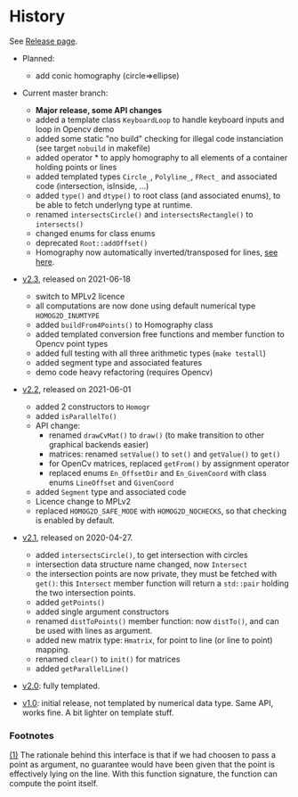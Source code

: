 # History


See [Release page](https://github.com/skramm/homog2d/releases).

- Planned:
  - add conic homography (circle=>ellipse)

- Current master branch:
  - **Major release, some API changes**
  - added a template class `KeyboardLoop` to handle keyboard inputs and loop in Opencv demo
  - added some static "no build" checking for illegal code instanciation (see target `nobuild` in makefile)
  - added operator * to apply homography to all elements of a container holding points or lines
  - added templated types `Circle_`, `Polyline_`, `FRect_` and associated code (intersection, isInside, ...)
  - added `type()` and `dtype()` to root class (and associated enums), to be able to fetch underlyng type at runtime.
  - renamed `intersectsCircle()` and `intersectsRectangle()` to `intersects()`
  - changed enums for class enums
  - deprecated `Root::addOffset()`
  - Homography now automatically inverted/transposed for lines, [see here](homog2d_manual.md#line_homography).

- [v2.3](https://github.com/skramm/homog2d/releases/tag/v2.3), released on 2021-06-18
  - switch to MPLv2 licence
  - all computations are now done using default numerical type `HOMOG2D_INUMTYPE`
  - added `buildFrom4Points()` to Homography class
  - added templated conversion free functions and member function to Opencv point types
  - added full testing with all three arithmetic types (`make testall`)
  - added segment type and associated features
  - demo code heavy refactoring (requires Opencv)

- [v2.2](https://github.com/skramm/homog2d/releases/tag/v2.2), released on 2021-06-01
  - added 2 constructors to `Homogr`
  - added `isParallelTo()`
  - API change:
    - renamed `drawCvMat()` to `draw()` (to make transition to other graphical backends easier)
    - matrices: renamed `setValue()` to `set()` and `getValue()` to `get()`
    - for OpenCv matrices, replaced `getFrom()` by assignment operator
    - replaced enums `En_OffsetDir` and `En_GivenCoord` with class enums `LineOffset` and `GivenCoord`
  - added `Segment` type and associated code
  - Licence change to MPLv2
  - replaced `HOMOG2D_SAFE_MODE` with `HOMOG2D_NOCHECKS`, so that checking is enabled by default.

- [v2.1](https://github.com/skramm/homog2d/releases/tag/v2.1), released on 2020-04-27.
  - added `intersectsCircle()`, to get intersection with circles
  - intersection data structure name changed, now `Intersect`
  - the intersection points are now private, they must be fetched with `get()`:
  this `Intersect` member function will return a `std::pair` holding the two intersection points.
  - added `getPoints()`
  - added single argument constructors
  - renamed `distToPoints()` member function: now `distTo()`, and can be used with lines as argument.
  - added new matrix type: `Hmatrix`, for point to line (or line to point) mapping.
  - renamed `clear()` to `init()` for matrices
  - added `getParallelLine()`


- [v2.0](https://github.com/skramm/homog2d/releases/tag/v2.0): fully templated.

- [v1.0](https://github.com/skramm/homog2d/releases/tag/v1.0): initial release, not templated by numerical data type.
Same API, works fine. A bit lighter on template stuff.







### Footnotes

[(1)](#paedfapol)
<a name="fn1"></a> The rationale behind this interface is that if we had choosen to pass a point as argument, no guarantee would have been given that the point is effectively lying on the line.
With this function signature, the function can compute the point itself.
